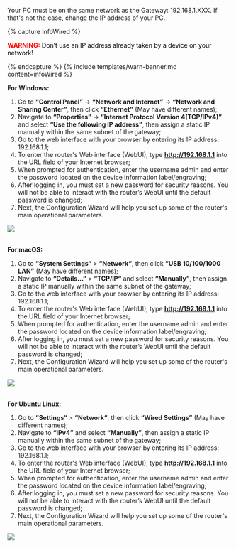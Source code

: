 Your PC must be on the same network as the Gateway: 192.168.1.XXX. If that's not the case, change the IP address of your 
PC.

{% capture infoWired %}
<body>
  <p>
    <b style="color:red">WARNING:</b>
    <span style="color:black">Don’t use an IP address already taken by a device on your network!</span>
  </p>
</body>
{% endcapture %}
{% include templates/warn-banner.md content=infoWired %}

**For Windows:**
1. Go to **“Control Panel”** → **“Network and Internet”** → **“Network and Sharing Center”**, then click **“Ethernet”** (May have different names);
2. Navigate to **“Properties”** → **“Internet Protocol Version 4(TCP/IPv4)”** and select **“Use the following IP address”**, then assign a static IP manually within the same subnet of the gateway;
3. Go to the web interface with your browser by entering its IP address: 192.168.1.1;
4. To enter the router's Web interface (WebUI), type **http://192.168.1.1** into the URL field of your Internet browser;
5. When prompted for authentication, enter the username admin and enter the password located on the device information label/engraving;
6. After logging in, you must set a new password for security reasons. You will not be able to interact with the router’s WebUI until the default password is changed;
7. Next, the Configuration Wizard will help you set up some of the router's main operational parameters.

![](https://img.tbqa.cloud/devices-library/ready-to-go-devices/teltonika-rut955/wired-connection-1.png)
<br><br>

**For macOS:**
1. Go to **“System Settings“** > **“Network“**, then click **“USB 10/100/1000 LAN”** (May have different names);
2. Navigate to **“Details...”** > **“TCP/IP“** and select **“Manually”**, then assign a static IP manually within the same subnet of the gateway;
3. Go to the web interface with your browser by entering its IP address: 192.168.1.1;
4. To enter the router's Web interface (WebUI), type **http://192.168.1.1** into the URL field of your Internet browser;
5. When prompted for authentication, enter the username admin and enter the password located on the device information label/engraving;
6. After logging in, you must set a new password for security reasons. You will not be able to interact with the router’s WebUI until the default password is changed;
7. Next, the Configuration Wizard will help you set up some of the router's main operational parameters.

![](https://img.tbqa.cloud/devices-library/ready-to-go-devices/ace-iot-gateway/ace-macos-ip.png)
<br><br>

**For Ubuntu Linux:**
1. Go to **“Settings“** > **“Network“**, then click **“Wired Settings”** (May have different names);
2. Navigate to **“IPv4”** and select **“Manually”**, then assign a static IP manually within the same subnet of the gateway;
3. Go to the web interface with your browser by entering its IP address: 192.168.1.1;
4. To enter the router's Web interface (WebUI), type **http://192.168.1.1** into the URL field of your Internet browser;
5. When prompted for authentication, enter the username admin and enter the password located on the device information label/engraving;
6. After logging in, you must set a new password for security reasons. You will not be able to interact with the router’s WebUI until the default password is changed;
7. Next, the Configuration Wizard will help you set up some of the router's main operational parameters.

![](https://img.tbqa.cloud/devices-library/ready-to-go-devices/ace-iot-gateway/ace-linux-ip.png)
<br><br>
